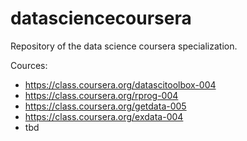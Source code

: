 datasciencecoursera
===================

Repository of the data science coursera specialization.

Cources:
* https://class.coursera.org/datascitoolbox-004
* https://class.coursera.org/rprog-004
* https://class.coursera.org/getdata-005
* https://class.coursera.org/exdata-004
* tbd
